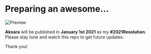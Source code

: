 # Preparing an awesome...

![Preview](https://user-images.githubusercontent.com/10624446/102225698-1a6d4380-3f1a-11eb-9d49-ec3669bf008b.png)

**Aksara** will be published in **January 1st 2021** as my **#2021Resolution**. Please stay tune and watch this repo to get future updates.

Thank you!
